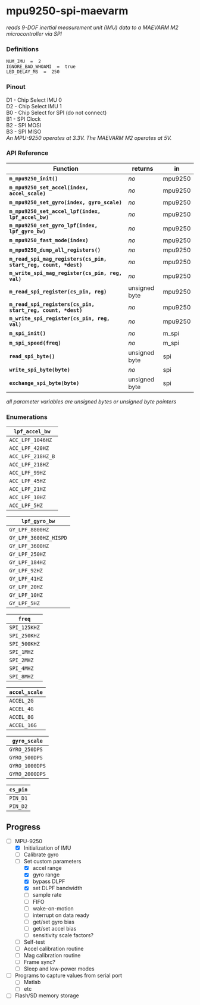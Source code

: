 # mpu9250-spi-maevarm
_reads 9-DOF inertial measurement unit (IMU) data to a MAEVARM M2 microcontroller via SPI_

### Definitions
`NUM_IMU  =  2`  
`IGNORE_BAD_WHOAMI  =  true`  
`LED_DELAY_MS  =  250`  


### Pinout
D1 - Chip Select IMU 0  
D2 - Chip Select IMU 1  
B0 - Chip Select for SPI (do not connect)  
B1 - SPI Clock  
B2 - SPI MOSI  
B3 - SPI MISO  
_An MPU-9250 operates at 3.3V. The MAEVARM M2 operates at 5V._  


### API Reference
Function | returns | in
-------- | ------- | --
**`m_mpu9250_init()`** | _no_ | mpu9250
**`m_mpu9250_set_accel(index, accel_scale)`** | _no_ | mpu9250
**`m_mpu9250_set_gyro(index, gyro_scale)`** | _no_ | mpu9250
**`m_mpu9250_set_accel_lpf(index, lpf_accel_bw)`** | _no_ | mpu9250
**`m_mpu9250_set_gyro_lpf(index, lpf_gyro_bw)`** | _no_ | mpu9250
**`m_mpu9250_fast_mode(index)`** | _no_ | mpu9250
**`m_mpu9250_dump_all_registers()`** | _no_ | mpu9250
**`m_read_spi_mag_registers(cs_pin, start_reg, count, *dest)`** | _no_ | mpu9250
**`m_write_spi_mag_register(cs_pin, reg, val)`** | _no_ | mpu9250
**`m_read_spi_register(cs_pin, reg)`** | unsigned byte | mpu9250
**`m_read_spi_registers(cs_pin, start_reg, count, *dest)`** | _no_ | mpu9250
**`m_write_spi_register(cs_pin, reg, val)`** | _no_ | mpu9250
**`m_spi_init()`** | _no_ | m\_spi
**`m_spi_speed(freq)`** | _no_ | m\_spi
**`read_spi_byte()`** | unsigned byte | spi
**`write_spi_byte(byte)`** | _no_ | spi
**`exchange_spi_byte(byte)`** | unsigned byte | spi

_all parameter variables are unsigned bytes or unsigned byte pointers_


### Enumerations
`lpf_accel_bw`    |
----------------- |
`ACC_LPF_1046HZ`  |
`ACC_LPF_420HZ`   |
`ACC_LPF_218HZ_B` |
`ACC_LPF_218HZ`   |
`ACC_LPF_99HZ`    |
`ACC_LPF_45HZ`    |
`ACC_LPF_21HZ`    |
`ACC_LPF_10HZ`    |
`ACC_LPF_5HZ`     |

`lpf_gyro_bw`         |
--------------------- |
`GY_LPF_8800HZ`       |
`GY_LPF_3600HZ_HISPD` |
`GY_LPF_3600HZ`       |
`GY_LPF_250HZ`        |
`GY_LPF_184HZ`        |
`GY_LPF_92HZ`         |
`GY_LPF_41HZ`         |
`GY_LPF_20HZ`         |
`GY_LPF_10HZ`         |
`GY_LPF_5HZ`          |

`freq`       |
------------ |
`SPI_125KHZ` |
`SPI_250KHZ` |
`SPI_500KHZ` |
`SPI_1MHZ`   |
`SPI_2MHZ`   |
`SPI_4MHZ`   |
`SPI_8MHZ`   |

`accel_scale` |
------------- |
`ACCEL_2G`    |
`ACCEL_4G`    |
`ACCEL_8G`    |
`ACCEL_16G`   |

`gyro_scale`   |
-------------- |
`GYRO_250DPS`  |
`GYRO_500DPS`  |
`GYRO_1000DPS` |
`GYRO_2000DPS` |

`cs_pin` |
-------- |
`PIN_D1` |
`PIN_D2` |

## Progress
- [ ] MPU-9250
  - [x] Initialization of IMU
  - [ ] Calibrate gyro
  - [ ] Set custom parameters
    - [x] accel range
    - [x] gyro range
    - [x] bypass DLPF
    - [x] set DLPF bandwidth
    - [ ] sample rate
    - [ ] FIFO
    - [ ] wake-on-motion
    - [ ] interrupt on data ready
    - [ ] get/set gyro bias
    - [ ] get/set accel bias
    - [ ] sensitivity scale factors?
  - [ ] Self-test
  - [ ] Accel calibration routine
  - [ ] Mag calibration routine
  - [ ] Frame sync?
  - [ ] Sleep and low-power modes
- [ ] Programs to capture values from serial port
  - [ ] Matlab
  - [ ] etc
- [ ] Flash/SD memory storage
